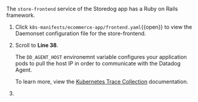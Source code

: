 The `store-frontend` service of the Storedog app has a Ruby on Rails framework.

1. Click `k8s-manifests/ecommerce-app/frontend.yaml`{{open}} to view the Daemonset configuration file for the store-frontend.

2. Scroll to **Line 38**. <p> The `DD_AGENT_HOST` environemnt variable configures your application pods to pull the host IP in order to communicate with the Datadog Agent. <p> To learn more, view the <a href="https://docs.datadoghq.com/agent/kubernetes/apm/?tab=daemonset#setup" target="_blank">Kubernetes Trace Collection</a> documentation.
3. 